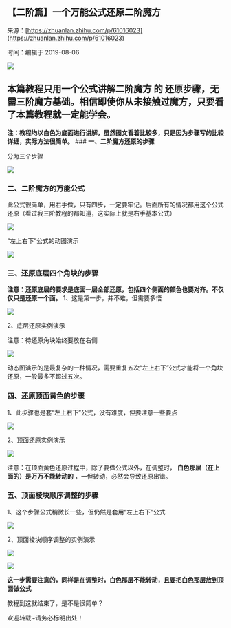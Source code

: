 ## 【二阶篇】一个万能公式还原二阶魔方

来源：[https://zhuanlan.zhihu.com/p/61016023](https://zhuanlan.zhihu.com/p/61016023)

时间：编辑于 2019-08-06



![][0]

##  **本篇教程只用一个公式讲解二阶魔方** 的 **还原步骤，无需三阶魔方基础。相信即使你从未接触过魔方，只要看了本篇教程就一定能学会。** 

 **注：教程均以白色为底面进行讲解，虽然图文看着比较多，只是因为步骤写的比较详细，实际方法很简单。** ###  **一、二阶魔方还原的步骤** 

分为三个步骤

![][1]
###  **二、二阶魔方的万能公式** 

此公式很简单，用右手做，只有四步，一定要牢记。后面所有的情况都用这个公式还原（看过我三阶教程的都知道，这实际上就是右手基本公式）

![][2]

“左上右下”公式的动图演示

![][3]
###  **三、还原底层四个角块的步骤** 

 **注意：还原底层的要求是底面一层全部还原，包括四个侧面的颜色也要对齐。不仅仅只是还原一个面。** 1、这是第一步，并不难，但需要多悟



![][4]

2、底层还原实例演示

注意：待还原角块始终要放在右侧

![][5]

动态图演示的是最复杂的一种情况，需要重复五次“左上右下”公式才能将一个角块还原，一般最多不超过五次。

###  **四、还原顶面黄色的步骤** 

1、此步骤也是套“左上右下”公式，没有难度，但要注意一些要点



![][6]

2、顶面还原实例演示



![][7]

注意：在顶面黄色还原过程中，除了要做公式以外，在调整时， **白色那层（在上面的）是万万不能转动的** ，一但转动，必然会导致还原出错。

###  **五、顶面棱块顺序调整的步骤** 

1、这个步骤公式稍微长一些，但仍然是套用“左上右下”公式



![][8]

2、顶面棱块顺序调整的实例演示



![][9]



![][10]

 **这一步需要注意的，同样是在调整时，白色那层不能转动，且要把白色那层放到顶面做公式** 

教程到这就结束了，是不是很简单？

欢迎转载~请务必标明出处！

[0]: ../img/v2-c33c00388d6962cded598a51d9c20ec7_1200x500.jpg
[1]: ../img/v2-53d03aad88b18fd045717eb1ba9e3a4e_r.jpg
[2]: ../img/v2-7e948c7e84e618feae31daeb7347b72d_r.jpg
[3]: ../img/v2-60e3321a2f53dd7b6fef65d918dfcc03_r.jpg
[4]: ../img/v2-afba58ba0c0edf1004ee9c0e37042f80_r.jpg
[5]: ../img/v2-af5e1d38fcb53fb125d528ddcc1de2fc_r.jpg
[6]: ../img/v2-81d8412c0af4841a2c0f6941053aa5da_r.jpg
[7]: ../img/v2-e67588a19cbe2b04f90301f2363f10de_r.jpg
[8]: ../img/v2-0e8e12e10dc3d90ee53fb9996e13f93e_r.jpg
[9]: ../img/v2-b6428f0f974ad60dcba66d11ef05fd67_r.jpg
[10]: ../img/v2-2c34e15d86a9d200d9bc71dabc758262_r.jpg